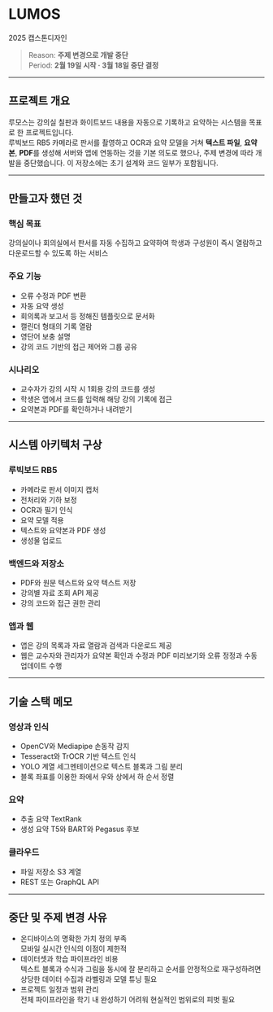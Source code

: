 # LUMOS
2025 캡스톤디자인
  
> Reason: **주제 변경으로 개발 중단**  
> Period: **2월 19일 시작 · 3월 18일 중단 결정**

---

## 프로젝트 개요
루모스는 강의실 칠판과 화이트보드 내용을 자동으로 기록하고 요약하는 시스템을 목표로 한 프로젝트입니다.  
루빅보드 RB5 카메라로 판서를 촬영하고 OCR과 요약 모델을 거쳐 **텍스트 파일**, **요약본**, **PDF**를 생성해 서버와 앱에 연동하는 것을 기본 의도로 했으나, 주제 변경에 따라 개발을 중단했습니다. 이 저장소에는 초기 설계와 코드 일부가 포함됩니다.

---

## 만들고자 했던 것

### 핵심 목표
강의실이나 회의실에서 판서를 자동 수집하고 요약하여 학생과 구성원이 즉시 열람하고 다운로드할 수 있도록 하는 서비스

### 주요 기능
- 오류 수정과 PDF 변환
- 자동 요약 생성
- 회의록과 보고서 등 정해진 템플릿으로 문서화
- 캘린더 형태의 기록 열람
- 영단어 보충 설명
- 강의 코드 기반의 접근 제어와 그룹 공유

### 시나리오
- 교수자가 강의 시작 시 1회용 강의 코드를 생성
- 학생은 앱에서 코드를 입력해 해당 강의 기록에 접근
- 요약본과 PDF를 확인하거나 내려받기

---

## 시스템 아키텍처 구상

### 루빅보드 RB5
- 카메라로 판서 이미지 캡처
- 전처리와 기하 보정
- OCR과 필기 인식
- 요약 모델 적용
- 텍스트와 요약본과 PDF 생성
- 생성물 업로드

### 백엔드와 저장소
- PDF와 원문 텍스트와 요약 텍스트 저장
- 강의별 자료 조회 API 제공
- 강의 코드와 접근 권한 관리

### 앱과 웹
- 앱은 강의 목록과 자료 열람과 검색과 다운로드 제공
- 웹은 교수자와 관리자가 요약본 확인과 수정과 PDF 미리보기와 오류 정정과 수동 업데이트 수행

---

## 기술 스택 메모

### 영상과 인식
- OpenCV와 Mediapipe 손동작 감지
- Tesseract와 TrOCR 기반 텍스트 인식
- YOLO 계열 세그멘테이션으로 텍스트 블록과 그림 분리
- 블록 좌표를 이용한 좌에서 우와 상에서 하 순서 정렬

### 요약
- 추출 요약 TextRank
- 생성 요약 T5와 BART와 Pegasus 후보

### 클라우드
- 파일 저장소 S3 계열
- REST 또는 GraphQL API

---

## 중단 및 주제 변경 사유

- 온디바이스의 명확한 가치 정의 부족  
  모바일 실시간 인식의 이점이 제한적
- 데이터셋과 학습 파이프라인 비용  
  텍스트 블록과 수식과 그림을 동시에 잘 분리하고 순서를 안정적으로 재구성하려면 상당한 데이터 수집과 라벨링과 모델 튜닝 필요
- 프로젝트 일정과 범위 관리  
  전체 파이프라인을 학기 내 완성하기 어려워 현실적인 범위로의 피벗 필요



